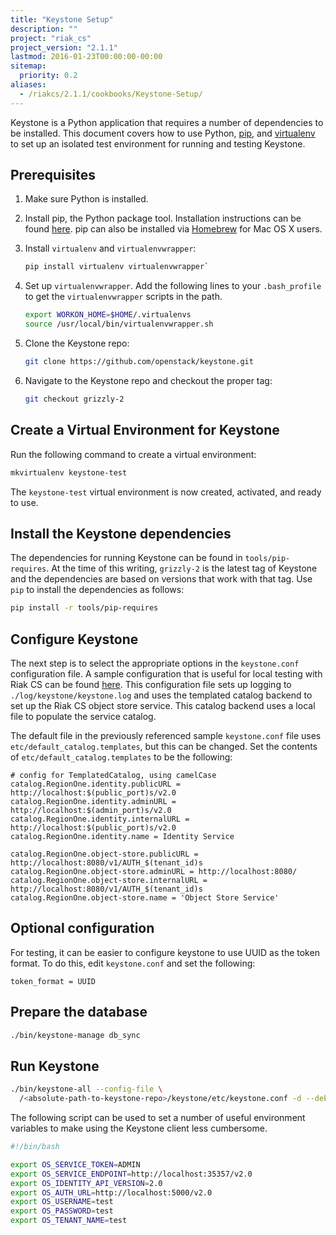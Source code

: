 ```yaml
---
title: "Keystone Setup"
description: ""
project: "riak_cs"
project_version: "2.1.1"
lastmod: 2016-01-23T00:00:00-00:00
sitemap:
  priority: 0.2
aliases:
  - /riakcs/2.1.1/cookbooks/Keystone-Setup/
---
```


Keystone is a Python application that requires a number of dependencies
to be installed. This document covers how to use Python,
[pip](https://github.com/basho/stanchion), and
[virtualenv](https://github.com/basho/stanchion) to set up an isolated
test environment for running and testing Keystone.

## Prerequisites

1. Make sure Python is installed.
1. Install pip, the Python package tool. Installation instructions can
   be found [here](http://guide.python-distribute.org/installation.html#installing-pip).
   pip can also be installed via [Homebrew](http://brew.sh/) for Mac OS
   X users.

1. Install `virtualenv` and `virtualenvwrapper`:

    ```bash
    pip install virtualenv virtualenvwrapper`
    ```

1. Set up `virtualenvwrapper`. Add the following lines to your
   `.bash_profile` to get the `virtualenvwrapper` scripts in the path.

    ```bash
    export WORKON_HOME=$HOME/.virtualenvs
    source /usr/local/bin/virtualenvwrapper.sh
    ```

1. Clone the Keystone repo:

    ```bash
    git clone https://github.com/openstack/keystone.git
    ```

1. Navigate to the Keystone repo and checkout the proper tag:

    ```bash
    git checkout grizzly-2
    ```

## Create a Virtual Environment for Keystone

Run the following command to create a virtual environment:

```bash
mkvirtualenv keystone-test
```

The `keystone-test` virtual environment is now created, activated, and
ready to use.

## Install the Keystone dependencies

The dependencies for running Keystone can be found in
`tools/pip-requires`.  At the time of this writing, `grizzly-2` is the
latest tag of Keystone and the dependencies are based on versions that
work with that tag. Use `pip` to install the dependencies as follows:

```bash
pip install -r tools/pip-requires
```

## Configure Keystone

The next step is to select the appropriate options in the
`keystone.conf` configuration file. A sample configuration that is
useful for local testing with Riak CS can be found [here]({{<baseurl>}}riak/cs/2.1.1/cookbooks/keystone-conf-sample/). This configuration file sets up logging to
`./log/keystone/keystone.log` and uses the templated catalog backend to
set up the Riak CS object store service. This catalog backend uses a
local file to populate the service catalog.

The default file in the previously referenced sample `keystone.conf`
file uses `etc/default_catalog.templates`, but this can be changed. Set
the contents of `etc/default_catalog.templates` to be the following:

```config
# config for TemplatedCatalog, using camelCase
catalog.RegionOne.identity.publicURL = http://localhost:$(public_port)s/v2.0
catalog.RegionOne.identity.adminURL = http://localhost:$(admin_port)s/v2.0
catalog.RegionOne.identity.internalURL = http://localhost:$(public_port)s/v2.0
catalog.RegionOne.identity.name = Identity Service

catalog.RegionOne.object-store.publicURL = http://localhost:8080/v1/AUTH_$(tenant_id)s
catalog.RegionOne.object-store.adminURL = http://localhost:8080/
catalog.RegionOne.object-store.internalURL = http://localhost:8080/v1/AUTH_$(tenant_id)s
catalog.RegionOne.object-store.name = 'Object Store Service'
```

## Optional configuration

For testing, it can be easier to configure keystone to use UUID as the
token format. To do this, edit `keystone.conf` and set the following:

```config
token_format = UUID
```

## Prepare the database

```bash
./bin/keystone-manage db_sync
```

## Run Keystone

```bash
./bin/keystone-all --config-file \
  /<absolute-path-to-keystone-repo>/keystone/etc/keystone.conf -d --debug
```

The following script can be used to set a number of useful environment
variables to make using the Keystone client less cumbersome.

```bash
#!/bin/bash

export OS_SERVICE_TOKEN=ADMIN
export OS_SERVICE_ENDPOINT=http://localhost:35357/v2.0
export OS_IDENTITY_API_VERSION=2.0
export OS_AUTH_URL=http://localhost:5000/v2.0
export OS_USERNAME=test
export OS_PASSWORD=test
export OS_TENANT_NAME=test
```
